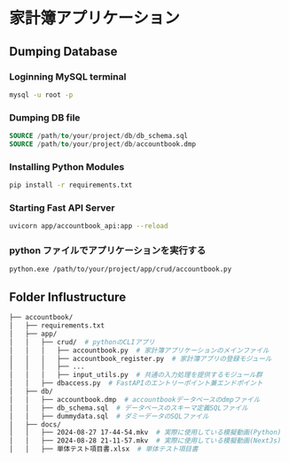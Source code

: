 # 家計簿アプリケーション

## Dumping Database

### Loginning MySQL terminal

```bash
mysql -u root -p
```

### Dumping DB file

```sql
SOURCE /path/to/your/project/db/db_schema.sql
SOURCE /path/to/your/project/db/accountbook.dmp
```

### Installing Python Modules

```bash
pip install -r requirements.txt
```

### Starting Fast API Server

```bash
uvicorn app/accountbook_api:app --reload
```

### python ファイルでアプリケーションを実行する

```bash
python.exe /path/to/your/project/app/crud/accountbook.py
```

## Folder Influstructure

```bash
├── accountbook/
│   ├── requirements.txt
│   ├── app/
│   │   ├── crud/  # pythonのCLIアプリ
│   │   │   ├── accountbook.py  # 家計簿アプリケーションのメインファイル
│   │   │   ├── accountbook_register.py  # 家計簿アプリの登録モジュール
│   │   │   ├── ...
│   │   │   ├── input_utils.py  # 共通の入力処理を提供するモジュール群
│   │   ├── dbaccess.py  # FastAPIのエントリーポイント兼エンドポイント
│   ├── db/
│   │   ├── accountbook.dmp  # accountbookデータベースのdmpファイル
│   │   ├── db_schema.sql  # データベースのスキーマ定義SQLファイル
│   │   ├── dummydata.sql  # ダミーデータのSQLファイル
│   ├── docs/
│   │   ├── 2024-08-27 17-44-54.mkv  # 実際に使用している模擬動画(Python)
│   │   ├── 2024-08-28 21-11-57.mkv  # 実際に使用している模擬動画(NextJs)
│   │   ├── 単体テスト項目書.xlsx  # 単体テスト項目書
```

